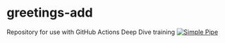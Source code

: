 # greetings-add
Repository for use with GitHub Actions Deep Dive training
[![Simple Pipe](https://github.com/Thunderforge/greetings-add/actions/workflows/pipeline.yaml/badge.svg)](https://github.com/Thunderforge/greetings-add/actions/workflows/pipeline.yaml)
